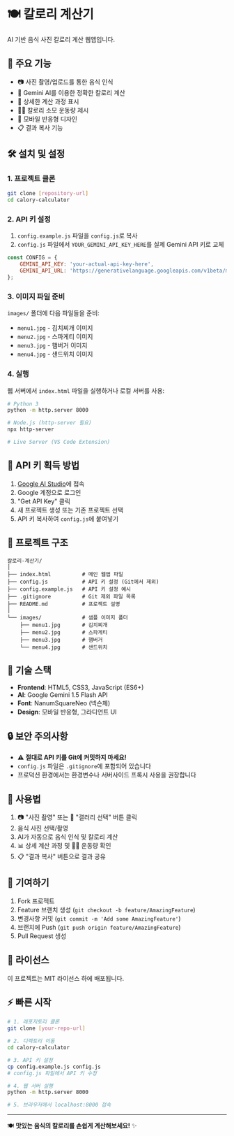 # 🍽️ 칼로리 계산기

AI 기반 음식 사진 칼로리 계산 웹앱입니다.

## 🚀 주요 기능

- 📷 사진 촬영/업로드를 통한 음식 인식
- 🤖 Gemini AI를 이용한 정확한 칼로리 계산
- 🧮 상세한 계산 과정 표시
- 🏃‍♂️ 칼로리 소모 운동량 제시
- 📱 모바일 반응형 디자인
- 📋 결과 복사 기능

## 🛠️ 설치 및 설정

### 1. 프로젝트 클론
```bash
git clone [repository-url]
cd calory-calculator
```

### 2. API 키 설정
1. `config.example.js` 파일을 `config.js`로 복사
2. `config.js` 파일에서 `YOUR_GEMINI_API_KEY_HERE`를 실제 Gemini API 키로 교체

```javascript
const CONFIG = {
    GEMINI_API_KEY: 'your-actual-api-key-here',
    GEMINI_API_URL: 'https://generativelanguage.googleapis.com/v1beta/models/gemini-1.5-flash:generateContent'
};
```

### 3. 이미지 파일 준비
`images/` 폴더에 다음 파일들을 준비:
- `menu1.jpg` - 김치찌개 이미지
- `menu2.jpg` - 스파게티 이미지  
- `menu3.jpg` - 햄버거 이미지
- `menu4.jpg` - 샌드위치 이미지

### 4. 실행
웹 서버에서 `index.html` 파일을 실행하거나 로컬 서버를 사용:

```bash
# Python 3
python -m http.server 8000

# Node.js (http-server 필요)
npx http-server

# Live Server (VS Code Extension)
```

## 🔧 API 키 획득 방법

1. [Google AI Studio](https://aistudio.google.com/)에 접속
2. Google 계정으로 로그인
3. "Get API Key" 클릭
4. 새 프로젝트 생성 또는 기존 프로젝트 선택
5. API 키 복사하여 `config.js`에 붙여넣기

## 📁 프로젝트 구조

```
칼로리-계산기/
│
├── index.html          # 메인 웹앱 파일
├── config.js           # API 키 설정 (Git에서 제외)
├── config.example.js   # API 키 설정 예시
├── .gitignore          # Git 제외 파일 목록
├── README.md           # 프로젝트 설명
│
└── images/             # 샘플 이미지 폴더
    ├── menu1.jpg       # 김치찌개
    ├── menu2.jpg       # 스파게티
    ├── menu3.jpg       # 햄버거
    └── menu4.jpg       # 샌드위치
```

## 🎨 기술 스택

- **Frontend**: HTML5, CSS3, JavaScript (ES6+)
- **AI**: Google Gemini 1.5 Flash API
- **Font**: NanumSquareNeo (넥슨체)
- **Design**: 모바일 반응형, 그라디언트 UI

## 🔒 보안 주의사항

- ⚠️ **절대로 API 키를 Git에 커밋하지 마세요!**
- `config.js` 파일은 `.gitignore`에 포함되어 있습니다
- 프로덕션 환경에서는 환경변수나 서버사이드 프록시 사용을 권장합니다

## 📸 사용법

1. 📷 "사진 촬영" 또는 📁 "갤러리 선택" 버튼 클릭
2. 음식 사진 선택/촬영
3. AI가 자동으로 음식 인식 및 칼로리 계산
4. 📊 상세 계산 과정 및 🏃‍♂️ 운동량 확인
5. 📋 "결과 복사" 버튼으로 결과 공유

## 🤝 기여하기

1. Fork 프로젝트
2. Feature 브랜치 생성 (`git checkout -b feature/AmazingFeature`)
3. 변경사항 커밋 (`git commit -m 'Add some AmazingFeature'`)
4. 브랜치에 Push (`git push origin feature/AmazingFeature`)
5. Pull Request 생성

## 📄 라이선스

이 프로젝트는 MIT 라이선스 하에 배포됩니다.

## ⚡ 빠른 시작

```bash
# 1. 레포지토리 클론
git clone [your-repo-url]

# 2. 디렉토리 이동  
cd calory-calculator

# 3. API 키 설정
cp config.example.js config.js
# config.js 파일에서 API 키 수정

# 4. 웹 서버 실행
python -m http.server 8000

# 5. 브라우저에서 localhost:8000 접속
```

---

🍽️ **맛있는 음식의 칼로리를 손쉽게 계산해보세요!** ✨

